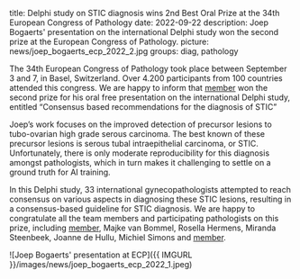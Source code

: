 title: Delphi study on STIC diagnosis wins 2nd Best Oral Prize at the 34th European Congress of Pathology
date: 2022-09-22
description: Joep Bogaerts' presentation on the international Delphi study won the second prize at the European Congress of Pathology. 
picture: news/joep_bogaerts_ecp_2022_2.jpg
groups: diag, pathology

The 34th European Congress of Pathology took place between September 3 and 7, in Basel, Switzerland. Over 4.200 participants from 100 countries attended this congress. We are happy to inform that [member](joep-bogaerts) won the second prize for his oral free presentation on the international Delphi study, entitled “Consensus based recommendations for the diagnosis of STIC” 

Joep’s work focuses on the improved detection of precursor lesions to tubo-ovarian high grade serous carcinoma. The best known of these precursor lesions is serous tubal intraepithelial carcinoma, or STIC. Unfortunately, there is only moderate reproducibility for this diagnosis amongst pathologists, which in turn makes it challenging to settle on a ground truth for AI training.

In this Delphi study, 33 international gynecopathologists attempted to reach consensus on various aspects in diagnosing these STIC lesions, resulting in a consensus-based guideline for STIC diagnosis. We are happy to congratulate all the team members and participating pathologists on this prize, including [member](joep-bogaerts), Majke van Bommel, Rosella Hermens, Miranda Steenbeek, Joanne de Hullu, Michiel Simons and [member](jeroen-van-der-laak).


![Joep Bogaerts' presentation at ECP]({{ IMGURL }}/images/news/joep_bogaerts_ecp_2022_1.jpeg)